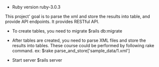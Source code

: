 * Ruby version
ruby-3.0.3

This project' goal is to parse the xml and store the results into table, and provide API endpoints.
It provides RESTful API.


- To create tables, you need to migrate
$rails db:migrate

- After tables are created, you need to parse XML files and store the results into tables.
  These course could be performed by following rake command.
ex: $rake parse_and_store['sample_data/1.xml']

- Start server
$rails server
